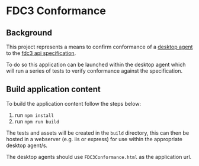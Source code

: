 # FDC3 Conformance

## Background
This project represents a means to confirm conformance of a [desktop agent](https://fdc3.finos.org/docs/api/ref/DesktopAgent) to the [fdc3 api specification](https://fdc3.finos.org/docs/api/spec).

To do so this application can be launched within the desktop agent which will run a series of tests to verify conformance against the specification.

## Build application content
To build the application content follow the steps below:
1. run `npm install`
1. run `npm run build`

The tests and assets will be created in the `build` directory, this can then be hosted in a webserver (e.g. iis or express) for use within the appropriate desktop agent/s.

The desktop agents should use `FDC3Conformance.html` as the application url.
